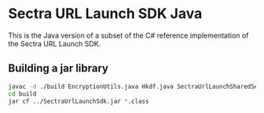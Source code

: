# Sectra URL Launch SDK Java

This is the Java version of a subset of the C# reference implementation of the Sectra URL Launch SDK.

## Building a jar library

```bash
javac -d ./build EncryptionUtils.java Hkdf.java SectraUrlLaunchSharedSecret.java SignatureUtils.java
cd build
jar cf ../SectraUrlLaunchSdk.jar *.class
```
